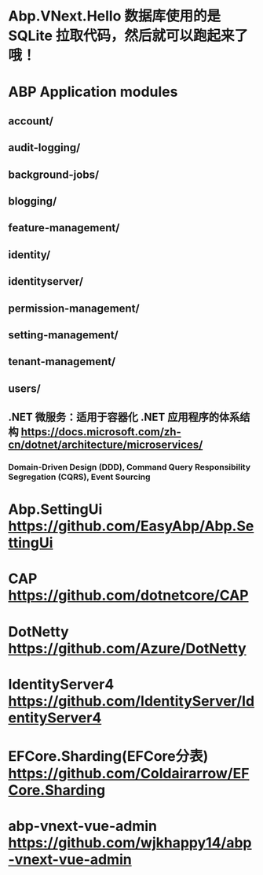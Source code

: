 # Abp.VNext.Hello 数据库使用的是SQLite 拉取代码，然后就可以跑起来了哦！
# ABP Application modules
## account/
## audit-logging/
## background-jobs/
## blogging/
## feature-management/
## identity/
## identityserver/
## permission-management/
## setting-management/
## tenant-management/
## users/


##  .NET 微服务：适用于容器化 .NET 应用程序的体系结构  https://docs.microsoft.com/zh-cn/dotnet/architecture/microservices/
###  Domain-Driven Design (DDD), Command Query Responsibility Segregation (CQRS), Event Sourcing

#  Abp.SettingUi https://github.com/EasyAbp/Abp.SettingUi
#  CAP https://github.com/dotnetcore/CAP
#  DotNetty https://github.com/Azure/DotNetty
#  IdentityServer4 https://github.com/IdentityServer/IdentityServer4
#  EFCore.Sharding(EFCore分表) https://github.com/Coldairarrow/EFCore.Sharding
#  abp-vnext-vue-admin https://github.com/wjkhappy14/abp-vnext-vue-admin
